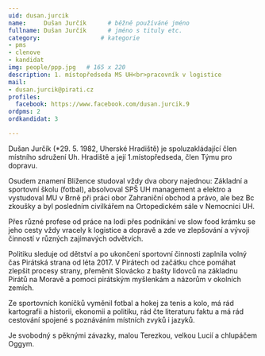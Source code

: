 ```yaml
---
uid: dusan.jurcik
name:     Dušan Jurčík  	# běžně používáné jméno
fullname: Dušan Jurčík  	# jméno s tituly etc.
category:                 # kategorie
- pms
- clenove
- kandidat
img: people/ppp.jpg   # 165 x 220
description: 1. místopředseda MS UH<br>pracovník v logistice          	# kratký popis, max 160 znaků
mail:
- dusan.jurcik@pirati.cz
profiles:
  facebook: https://www.facebook.com/dusan.jurcik.9
ordpms: 2
ordkandidat: 3

---
```


Dušan Jurčík (*29. 5. 1982, Uherské Hradiště) je spoluzakládající člen místního sdružení Uh. Hradiště a její 1.místopředseda, člen Týmu pro dopravu.

Osudem znamení Blížence studoval vždy dva obory najednou: Základní a sportovní školu (fotbal), absolvoval SPŠ UH management a elektro a vystudoval MU v Brně při práci obor Zahraniční obchod a právo, ale bez Bc zkoušky a byl posledním civilkářem na Ortopedickém sále v Nemocnici UH.

Přes různé profese od práce na lodi přes podnikání ve slow food krámku se jeho cesty vždy vracely k logistice a dopravě a zde ve zlepšování a vývoji činností v různých zajímavých odvětvích.

Politiku sleduje od dětství a po ukončení sportovní činnosti zaplnila volný čas Pirátská strana od léta 2017. V Pirátech od začátku chce pomáhat zlepšit procesy strany, přeměnit Slovácko z bašty lidovců na základnu Pirátů na Moravě a pomoci pirátským myšlenkám a názorům v okolních zemích.

Ze sportovních koníčků vyměnil fotbal a hokej za tenis a kolo, má rád kartografii a historii, ekonomii a politiku, rád čte literaturu faktu a má rád cestování spojené s poznáváním místních zvyků i jazyků.

Je svobodný s pěknými závazky, malou Terezkou, velkou Lucií a chlupáčem Oggym.
